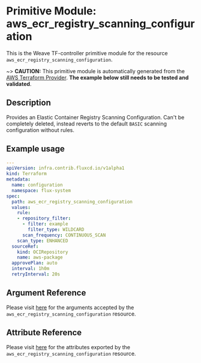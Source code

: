 
# Primitive Module: aws_ecr_registry_scanning_configuration

This is the Weave TF-controller primitive module for the resource `aws_ecr_registry_scanning_configuration`.

~> **CAUTION:** This primitive module is automatically generated from the [AWS Terraform Provider](https://registry.terraform.io/providers/hashicorp/aws/latest/docs/resources/ecr_registry_scanning_configuration). **The example below still needs to be tested and validated**.

## Description

Provides an Elastic Container Registry Scanning Configuration. Can't be completely deleted, instead reverts to the default `BASIC` scanning configuration without rules.

## Example usage

```yaml
---
apiVersion: infra.contrib.fluxcd.io/v1alpha1
kind: Terraform
metadata:
  name: configuration
  namespace: flux-system
spec:
  path: aws_ecr_registry_scanning_configuration
  values:
    rule:
    - repository_filter:
      - filter: example
        filter_type: WILDCARD
      scan_frequency: CONTINUOUS_SCAN
    scan_type: ENHANCED
  sourceRef:
    kind: OCIRepository
    name: aws-package
  approvePlan: auto
  interval: 1h0m
  retryInterval: 20s
```

## Argument Reference

Please visit [here](https://registry.terraform.io/providers/hashicorp/aws/latest/docs/resources/ecr_registry_scanning_configuration#argument-reference) for the arguments accepted by the `aws_ecr_registry_scanning_configuration` resource.

## Attribute Reference

Please visit [here](https://registry.terraform.io/providers/hashicorp/aws/latest/docs/resources/ecr_registry_scanning_configuration#attributes-reference) for the attributes exported by the `aws_ecr_registry_scanning_configuration` resource.
